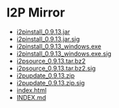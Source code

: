I2P Mirror
==========

 - [i2pinstall_0.9.13.jar](/mirror/files.i2p-projekt.de/0.9.13/i2pinstall_0.9.13.jar)
 - [i2pinstall_0.9.13.jar.sig](/mirror/files.i2p-projekt.de/0.9.13/i2pinstall_0.9.13.jar.sig)
 - [i2pinstall_0.9.13_windows.exe](/mirror/files.i2p-projekt.de/0.9.13/i2pinstall_0.9.13_windows.exe)
 - [i2pinstall_0.9.13_windows.exe.sig](/mirror/files.i2p-projekt.de/0.9.13/i2pinstall_0.9.13_windows.exe.sig)
 - [i2psource_0.9.13.tar.bz2](/mirror/files.i2p-projekt.de/0.9.13/i2psource_0.9.13.tar.bz2)
 - [i2psource_0.9.13.tar.bz2.sig](/mirror/files.i2p-projekt.de/0.9.13/i2psource_0.9.13.tar.bz2.sig)
 - [i2pupdate_0.9.13.zip](/mirror/files.i2p-projekt.de/0.9.13/i2pupdate_0.9.13.zip)
 - [i2pupdate_0.9.13.zip.sig](/mirror/files.i2p-projekt.de/0.9.13/i2pupdate_0.9.13.zip.sig)
 - [index.html](/mirror/files.i2p-projekt.de/0.9.13/index.html)
 - [INDEX.md](/mirror/files.i2p-projekt.de/0.9.13/INDEX.md)
